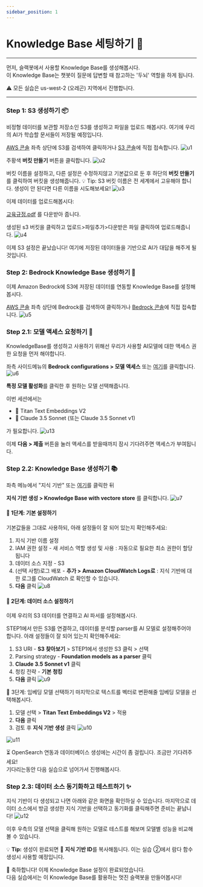 ```yaml
---
sidebar_position: 1
---
```

# Knowledge Base 세팅하기 🚀

---
먼저, 슬랙봇에서 사용할 Knowledge Base를 생성해봅시다.<br/>
이 Knowledge Base는 챗봇이 질문에 답변할 때 참고하는 '두뇌' 역할을 하게 됩니다.

⚠️ 모든 실습은 us-west-2 (오레곤) 지역에서 진행합니다.

---

### Step 1: S3 생성하기 📦
비정형 데이터를 보관할 저장소인 S3를 생성하고 파일을 업로드 해봅시다.
여기에 우리의 AI가 학습할 문서들이 저장될 예정입니다.

[AWS 콘솔](https://us-west-2.console.aws.amazon.com/console/home?region=us-west-2) 좌측 상단에 S3를 검색하여 클릭하거나 [S3 콘솔](https://us-west-2.console.aws.amazon.com/s3/home?region=us-west-2#)에 직접 접속합니다.
![u1](./img/u1.png)

주황색 **버킷 만들기** 버튼을 클릭합니다. 
![u2](./img/u2.png)

버킷 이름을 설정하고, 다른 설정은 수정하지않고 기본값으로 둔 후 하단의 **버킷 만들기**를 클릭하여 버킷을 생성해줍니다.
💡 Tip: S3 버킷 이름은 전 세계에서 고유해야 합니다. 생성이 안 된다면 다른 이름을 시도해보세요!
![u3](./img/u3.png)

이제 데이터를 업로드해봅시다:

[교육규정.pdf](./data/교육규정.pdf) 를 다운받아 줍니다.


생성된 s3 버킷을 클릭하고 업로드>파일추가>다운받은 파일 클릭하여 업로드해줍니다. 
![u4](./img/u4.png)

이제 S3 설정은 끝났습니다!
여기에 저장된 데이터들을 기반으로 AI가 대답을 해주게 될것입니다. 



### Step 2: Bedrock Knowledge Base 생성하기 🧠
이제 Amazon Bedrock에 S3에 저장된 데이터를 연동할 Knowledge Base를 설정해봅시다.

[AWS 콘솔](https://us-west-2.console.aws.amazon.com/console/home?region=us-west-2) 좌측 상단에 Bedrock를 검색하여 클릭하거나 [Bedrock 콘솔](https://us-west-2.console.aws.amazon.com/bedrock/home?region=us-west-2#/)에 직접 접속합니다.
![u5](./img/u5.png)

### Step 2.1: 모델 액세스 요청하기 🔐
KnowledgeBase를 생성하고 사용하기 위해선 우리가 사용할 AI모델에 대한 액세스 권한 요청을 먼저 해야합니다.

좌측 사이드메뉴의 **Bedrock configurations > 모델 액세스** 또는 [여기](https://us-west-2.console.aws.amazon.com/bedrock/home?region=us-west-2#/modelaccess)를 클릭합니다.
![u6](./img/u6.png)

**특정 모델 활성화**를 클릭한 후 원하는 모델 선택해줍니다.

이번 세션에서는 
- 🤖 Titan Text Embeddings V2 
- 🤖 Claude 3.5 Sonnet (또는 Claude 3.5 Sonnet v1)

가 필요합니다.
![u13](./img/u13.png)


이제 **다음 > 제출** 버튼을 눌러 액세스를 받을때까지 잠시 기다려주면 액세스가 부여됩니다.


### Step 2.2: Knowledge Base 생성하기 📚
좌측 메뉴에서 "지식 기반" 또는 [여기](https://us-west-2.console.aws.amazon.com/bedrock/home?region=us-west-2#/knowledge-bases)를 클릭한 뒤 

**지식 기반 생성 > Knowledge Base with vectore store** 를 클릭합니다.
![u7](./img/u7.png)

#### 📝 1단계: 기본 설정하기
기본값들을 그대로 사용하되, 아래 설정들이 잘 되어 있는지 확인해주세요:

1. 지식 기반 이름 설정
2. IAM 권한 설정 - 새 서비스 역할 생성 및 사용 : 자동으로 필요한 최소 권한이 할당됩니다
3. 데이터 소스 지정 - S3
4. (선택 사항)로그 배포 - **추가 > Amazon CloudWatch Logs로** : 지식 기반에 대한 로그를 CloudWatch 로 확인할 수 있습니다.
5. **다음** 클릭
![u8](./img/u8.png)

#### 🔧 2단계: 데이터 소스 설정하기
이제 우리의 S3 데이터를 연결하고 AI 파서를 설정해봅시다.

STEP1에서 만든 S3를 연결하고, 데이터를 분석할 parser를 AI 모델로 설정해주어야 합니다. 
아래 설정들이 잘 되어 있는지 확인해주세요:

1. S3 URI - **S3 찾아보기** > STEP1에서 생성한 S3 클릭 > 선택
2. Parsing strategy - **Foundation models as a parser** 클릭 
3. **Claude 3.5 Sonnet v1** 클릭
4. 청킹 전략 - **기본 청킹**
5. **다음** 클릭
![u9](./img/u9.png)

🎯 3단계: 임베딩 모델 선택하기
마지막으로 텍스트를 벡터로 변환해줄 임베딩 모델을 선택해봅시다.
1. 모델 선택 > **Titan Text Embeddings V2** > 적용
2. **다음** 클릭
3. 검토 후 **지식 기반 생성** 클릭
![u10](./img/u10.png)

![u11](./img/u11.png)


⏳ OpenSearch 연동과 데이터베이스 생성에는 시간이 좀 걸립니다. 조금만 기다려주세요! <br/>
기다리는동안 다음 실습으로 넘어가서 진행해봅시다.

### Step 2.3:  데이터 소스 동기화하고 테스트하기 ✨
지식 기반이 다 생성되고 나면 아래와 같은 화면을 확인하실 수 있습니다. 마지막으로 데이터 소스에서 방금 생성한 지식 기반을 선택하고 동기화를 클릭해주면 준비는 끝납니다!
![u12](./img/u12.png)

이후 우측의 모델 선택을 클릭해 원하는 모델로 테스트를 해보며 모델별 성능을 비교해볼 수 있습니다.

💡 **Tip:** 생성이 완료되면 :key: **지식 기반 ID**를 복사해둡니다. 이는 실습 ②에서 람다 함수 생성시 사용할 예정입니다.

🎉 축하합니다! 이제 Knowledge Base 설정이 완료되었습니다.<br/>
다음 실습에서는 이 Knowledge Base를 활용하는 멋진 슬랙봇을 만들어봅시다!

